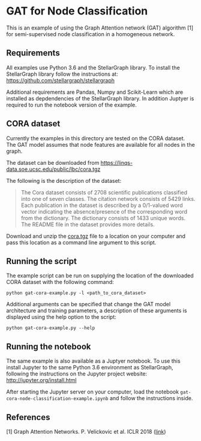 # GAT for Node Classification

This is an example of using the Graph Attention network (GAT) algorithm [1] for semi-supervised node classification
in a homogeneous network.

## Requirements
All examples use Python 3.6 and the StellarGraph library. To install the StellarGraph library
follow the instructions at: https://github.com/stellargraph/stellargraph

Additional requirements are Pandas, Numpy and Scikit-Learn which are installed as depdendencies
of the StellarGraph library. In addition Juptyer is required to run the notebook version of
the example.

## CORA dataset

Currently the examples in this directory are tested on the CORA dataset. The GAT model assumes that node
features are available for all nodes in the graph.

The dataset can be downloaded from https://linqs-data.soe.ucsc.edu/public/lbc/cora.tgz

The following is the description of the dataset:
> The Cora dataset consists of 2708 scientific publications classified into one of seven classes.
> The citation network consists of 5429 links. Each publication in the dataset is described by a
> 0/1-valued word vector indicating the absence/presence of the corresponding word from the dictionary.
> The dictionary consists of 1433 unique words. The README file in the dataset provides more details.

Download and unzip the [cora.tgz](https://linqs-data.soe.ucsc.edu/public/lbc/cora.tgz) file to a location on your computer and pass this location
as a command line argument to this script.

## Running the script

The example script can be run on supplying the location of the downloaded CORA dataset
with the following command:
```
python gat-cora-example.py -l <path_to_cora_dataset>
```

Additional arguments can be specified that change the GAT model architecture and training parameters, a
description of these arguments is displayed using the help option to the script:
```
python gat-cora-example.py --help
```

## Running the notebook

The same example is also available as a Juptyer notebook. To use this install Jupyter to the
same Python 3.6 environment as StellarGraph, following the instructions on the Jupyter project
website: http://jupyter.org/install.html

After starting the Jupyter server on your computer, load the notebook
`gat-cora-node-classification-example.ipynb` and follow the instructions inside.


## References

[1]	Graph Attention Networks. P. Velickovic et al. ICLR 2018 ([link](https://arxiv.org/abs/1710.10903))
